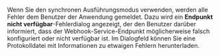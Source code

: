 Wenn Sie den synchronen Ausführungsmodus verwenden, werden alle Fehler dem Benutzer der Anwendung gemeldet. Dazu wird ein **Endpunkt nicht verfügbar**-Fehlerdialog angezeigt, der den Benutzer darüber informiert, dass der Webhook-Service-Endpunkt möglicherweise falsch konfiguriert oder nicht verfügbar ist. Im Dialogfeld können Sie eine Protokolldatei mit Informationen zu etwaigen Fehlern herunterladen.